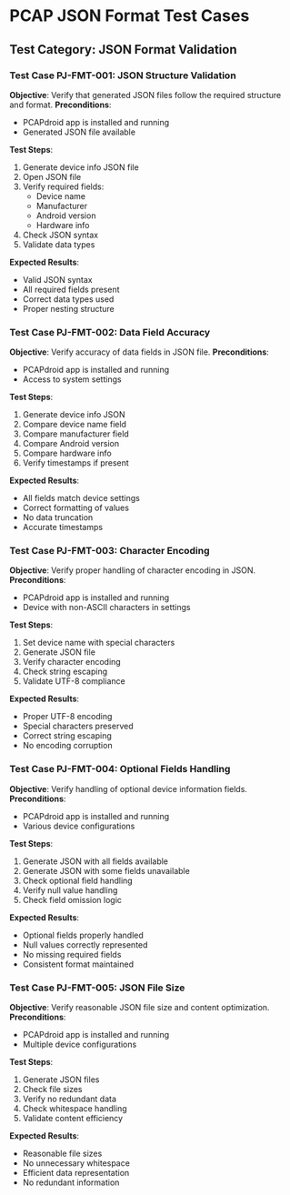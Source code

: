 # PCAP JSON Format Test Cases

## Test Category: JSON Format Validation
### Test Case PJ-FMT-001: JSON Structure Validation
**Objective**: Verify that generated JSON files follow the required structure and format.
**Preconditions**: 
- PCAPdroid app is installed and running
- Generated JSON file available

**Test Steps**:
1. Generate device info JSON file
2. Open JSON file
3. Verify required fields:
   - Device name
   - Manufacturer
   - Android version
   - Hardware info
4. Check JSON syntax
5. Validate data types

**Expected Results**:
- Valid JSON syntax
- All required fields present
- Correct data types used
- Proper nesting structure

### Test Case PJ-FMT-002: Data Field Accuracy
**Objective**: Verify accuracy of data fields in JSON file.
**Preconditions**: 
- PCAPdroid app is installed and running
- Access to system settings

**Test Steps**:
1. Generate device info JSON
2. Compare device name field
3. Compare manufacturer field
4. Compare Android version
5. Compare hardware info
6. Verify timestamps if present

**Expected Results**:
- All fields match device settings
- Correct formatting of values
- No data truncation
- Accurate timestamps

### Test Case PJ-FMT-003: Character Encoding
**Objective**: Verify proper handling of character encoding in JSON.
**Preconditions**: 
- PCAPdroid app is installed and running
- Device with non-ASCII characters in settings

**Test Steps**:
1. Set device name with special characters
2. Generate JSON file
3. Verify character encoding
4. Check string escaping
5. Validate UTF-8 compliance

**Expected Results**:
- Proper UTF-8 encoding
- Special characters preserved
- Correct string escaping
- No encoding corruption


### Test Case PJ-FMT-004: Optional Fields Handling
**Objective**: Verify handling of optional device information fields.
**Preconditions**: 
- PCAPdroid app is installed and running
- Various device configurations

**Test Steps**:
1. Generate JSON with all fields available
2. Generate JSON with some fields unavailable
3. Check optional field handling
4. Verify null value handling
5. Check field omission logic

**Expected Results**:
- Optional fields properly handled
- Null values correctly represented
- No missing required fields
- Consistent format maintained

### Test Case PJ-FMT-005: JSON File Size
**Objective**: Verify reasonable JSON file size and content optimization.
**Preconditions**: 
- PCAPdroid app is installed and running
- Multiple device configurations

**Test Steps**:
1. Generate JSON files
2. Check file sizes
3. Verify no redundant data
4. Check whitespace handling
5. Validate content efficiency

**Expected Results**:
- Reasonable file sizes
- No unnecessary whitespace
- Efficient data representation
- No redundant information
